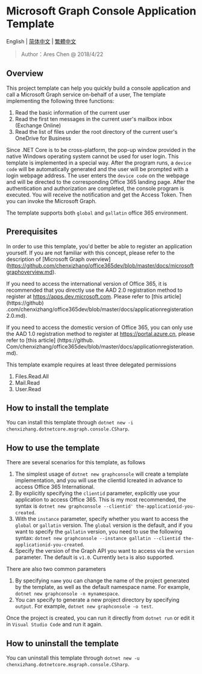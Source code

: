 # Microsoft Graph Console Application Template

English | [简体中文](https://github.com/chenxizhang/dotnetcore-office365dev-templates/blob/master/dotnetcore-graph-console/lang/zh-cn/README.md) | [繁體中文](https://github.com/chenxizhang/dotnetcore-office365dev-templates/blob/master/dotnetcore-graph-console/lang/zh-tw/README.md)

> Author：Ares Chen @ 2018/4/22

## Overview

This project template can help you quickly build a console application and call a Microsoft Graph service on-behalf of a user, The template implementing the following three functions:

1. Read the basic information of the current user
1. Read the first ten messages in the current user's mailbox inbox (Exchange Online)
1. Read the list of files under the root directory of the current user's OneDrive for Business

Since .NET Core is to be cross-platform, the pop-up window provided in the native Windows operating system cannot be used for user login. This template is implemented in a special way. After the program runs, a `device code` will be automatically generated and the user will be prompted with a login webpage address. The user enters the `device code` on the webpage and will be directed to the corresponding Office 365 landing page. After the authentication and authorization are completed, the console program is executed. You will receive the notification and get the Access Token. Then you can invoke the Microsoft Graph.

The template supports both `global` and `gallatin` office 365 environment.

## Prerequisites

In order to use this template, you'd better be able to register an application yourself. If you are not familiar with this concept, please refer to the description of [Microsoft Graph overview] (https://github.com/chenxizhang/office365dev/blob/master/docs/microsoftgraphoverview.md).

If you need to access the international version of Office 365, it is recommended that you directly use the AAD 2.0 registration method to register at <https://apps.dev.microsoft.com>. Please refer to [this article] (https://github) .com/chenxizhang/office365dev/blob/master/docs/applicationregisteration2.0.md).

If you need to access the domestic version of Office 365, you can only use the AAD 1.0 registration method to register at <https://portal.azure.cn>, please refer to [this article] (https://github. Com/chenxizhang/office365dev/blob/master/docs/applicationregisteration.md).

This template example requires at least three delegated permissions

1. Files.Read.All
1. Mail.Read
1. User.Read

## How to install the template

You can install this template through `dotnet new -i chenxizhang.dotnetcore.msgraph.console.CSharp`.

## How to use the template

There are several scenarios for this template, as follows

1. The simplest usage of `dotnet new graphconsole` will create a template implementation, and you will use the clientid I ​​created in advance to access Office 365 International.
1. By explicitly specifying the `clientid` parameter, explicitly use your application to access Office 365. This is my most recommended, the syntax is `dotnet new graphconsole --clientid' the-applicationid-you-created`.
1. With the `instance` parameter, specify whether you want to access the ``global`` or ``gallatin`` version. The ``global`` version is the default, and if you want to specify the ``gallatin`` version, you need to use the following syntax: `dotnet new graphconsole --instance gallatin --clientid the-applicationid-you-created`.
1. Specify the version of the Graph API you want to access via the `version` parameter. The default is `v1.0`. Currently `beta` is also supported.

There are also two common parameters

1. By specifying `name` you can change the name of the project generated by the template, as well as the default namespace name. For example, `dotnet new graphconsole -n mynamespace`.
1. You can specify to generate a new project directory by specifying `output`. For example, `dotnet new graphconsole -o test`.

Once the project is created, you can run it directly from `dotnet run` or edit it in `Visual Studio Code` and run it again.

## How to uninstall the template

You can uninstall this template through `dotnet new -u chenxizhang.dotnetcore.msgraph.console.CSharp`.